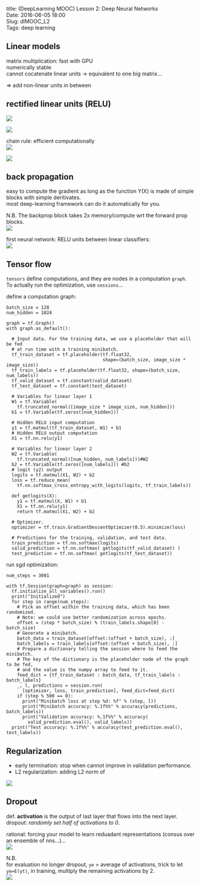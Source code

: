 title: (DeepLearning MOOC) Lesson 2: Deep Neural Networks          
Date: 2016-06-05 18:00     
Slug: dlMOOC_L2      
Tags: deep learning   
  
  
Linear models  
-------------  
matrix multiplication: fast with GPU  
numerically stable  
cannot cocatenate linear units → equivalent to one big matrix...  
  
⇒ add non-linear units in between   
  
  
rectified linear units (RELU)  
-----------------------------  
![](_images/dlMOOC_L2/pasted_image.png)  
  
![](_images/dlMOOC_L2/pasted_image002.png)  
  
chain rule: efficient computationally  
![](_images/dlMOOC_L2/pasted_image003.png)  
  
![](_images/dlMOOC_L2/pasted_image004.png)  
  
back propagation  
----------------  
easy to compute the gradient as long as the function Y(X) is made of simple blocks with simple deritivates.   
most deep-learning framework can do it automatically for you.   
  
N.B. The backprop block takes 2x memory/compute wrt the forward prop blocks.   
![](_images/dlMOOC_L2/pasted_image005.png)  
  
first neural network: RELU units between linear classifiers:   
![](_images/dlMOOC_L2/pasted_image001.png)  
  
Tensor flow  
-----------  
``tensors`` define computations, and they are nodes in a computation ``graph``.   
To actually run the optimization, use ``sessions``...  
  
define a computation graph:   
  
	batch_size = 128  
	num_hidden = 1024  
	  
	graph = tf.Graph()  
	with graph.as_default():  
	  
	  # Input data. For the training data, we use a placeholder that will be fed  
	  # at run time with a training minibatch.  
	  tf_train_dataset = tf.placeholder(tf.float32,  
										shape=(batch_size, image_size * image_size))  
	  tf_train_labels = tf.placeholder(tf.float32, shape=(batch_size, num_labels))  
	  tf_valid_dataset = tf.constant(valid_dataset)  
	  tf_test_dataset = tf.constant(test_dataset)  
	    
	  # Variables for linear layer 1  
	  W1 = tf.Variable(  
		tf.truncated_normal([image_size * image_size, num_hidden]))  
	  b1 = tf.Variable(tf.zeros([num_hidden]))  
	    
	  # Hidden RELU input computation  
	  y1 = tf.matmul(tf_train_dataset, W1) + b1  
	  # Hidden RELU output computation  
	  X1 = tf.nn.relu(y1)   
	  
	  # Variables for linear layer 2  
	  W2 = tf.Variable(  
		tf.truncated_normal([num_hidden, num_labels]))#W2  
	  b2 = tf.Variable(tf.zeros([num_labels])) #b2  
	  # logit (y2) output  
	  logits = tf.matmul(X1, W2) + b2  
	  loss = tf.reduce_mean(  
		tf.nn.softmax_cross_entropy_with_logits(logits, tf_train_labels))  
	    
	  def getlogits(X):  
		y1 = tf.matmul(X, W1) + b1  
		X1 = tf.nn.relu(y1)  
		return tf.matmul(X1, W2) + b2  
	  
	  # Optimizer.  
	  optimizer = tf.train.GradientDescentOptimizer(0.5).minimize(loss)  
	    
	  # Predictions for the training, validation, and test data.  
	  train_prediction = tf.nn.softmax(logits)  
	  valid_prediction = tf.nn.softmax( getlogits(tf_valid_dataset) )  
	  test_prediction = tf.nn.softmax( getlogits(tf_test_dataset))  
  
run sgd optimization:   
  
	num_steps = 3001  
	  
	with tf.Session(graph=graph) as session:  
	  tf.initialize_all_variables().run()  
	  print("Initialized")  
	  for step in range(num_steps):  
		# Pick an offset within the training data, which has been randomized.  
		# Note: we could use better randomization across epochs.  
		offset = (step * batch_size) % (train_labels.shape[0] - batch_size)  
		# Generate a minibatch.  
		batch_data = train_dataset[offset:(offset + batch_size), :]  
		batch_labels = train_labels[offset:(offset + batch_size), :]  
		# Prepare a dictionary telling the session where to feed the minibatch.  
		# The key of the dictionary is the placeholder node of the graph to be fed,  
		# and the value is the numpy array to feed to it.  
		feed_dict = {tf_train_dataset : batch_data, tf_train_labels : batch_labels}  
		_, l, predictions = session.run(  
		  [optimizer, loss, train_prediction], feed_dict=feed_dict)  
		if (step % 500 == 0):  
		  print("Minibatch loss at step %d: %f" % (step, l))  
		  print("Minibatch accuracy: %.1f%%" % accuracy(predictions, batch_labels))  
		  print("Validation accuracy: %.1f%%" % accuracy(  
			valid_prediction.eval(), valid_labels))  
	  print("Test accuracy: %.1f%%" % accuracy(test_prediction.eval(), test_labels))  
  
  
Regularization  
--------------  
  
* early termination: stop when cannot improve in validation performance.   
* L2 regularization: adding L2 norm of   
  
![](_images/dlMOOC_L2/pasted_image006.png)  
  
Dropout  
-------  
def. **activation** is the output of last layer that flows into the next layer.   
dropout: *randomly set half of activations to 0*.  
  
rational: forcing your model to learn reduadant representations (consus over an ensemble of nns...)...   
![](_images/dlMOOC_L2/pasted_image007.png)  
  
N.B.  
for evaluation no longer dropout, ``ye`` = average of activations, trick to let ``ye=E(yt)``, in training, multiply the remaining activations by 2.  
![](_images/dlMOOC_L2/pasted_image008.png)  
  
  
